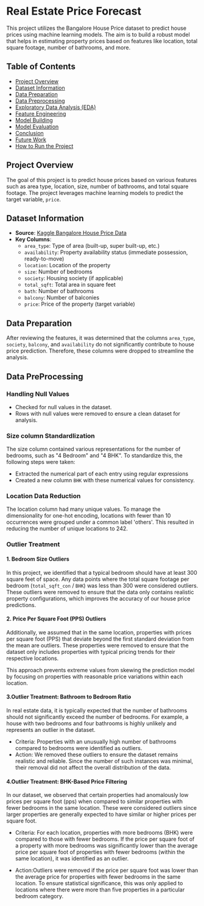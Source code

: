# Real Estate Price Forecast

This project utilizes the Bangalore House Price dataset to predict house prices using machine learning models. The aim is to build a robust model that helps in estimating property prices based on features like location, total square footage, number of bathrooms, and more.

## Table of Contents
- [Project Overview](#project-overview)
- [Dataset Information](#dataset-information)
- [Data Preparation](#data-preparation)
- [Data Preprocessing](#data-preprocessing)
- [Exploratory Data Analysis (EDA)](#exploratory-data-analysis-eda)
- [Feature Engineering](#feature-engineering)
- [Model Building](#model-building)
- [Model Evaluation](#model-evaluation)
- [Conclusion](#conclusion)
- [Future Work](#future-work)
- [How to Run the Project](#how-to-run-the-project)

## Project Overview
The goal of this project is to predict house prices based on various features such as area type, location, size, number of bathrooms, and total square footage. The project leverages machine learning models to predict the target variable, `price`.

## Dataset Information
- **Source**: [Kaggle Bangalore House Price Data](https://www.kaggle.com/amitabhajoy/bengaluru-house-price-data)
- **Key Columns**:
  - `area_type`: Type of area (built-up, super built-up, etc.)
  - `availability`: Property availability status (immediate possession, ready-to-move)
  - `location`: Location of the property
  - `size`: Number of bedrooms
  - `society`: Housing society (if applicable)
  - `total_sqft`: Total area in square feet
  - `bath`: Number of bathrooms
  - `balcony`: Number of balconies
  - `price`: Price of the property (target variable)


## Data Preparation
After reviewing the features, it was determined that the columns `area_type`, `society`, `balcony`, and `availability` do not significantly contribute to house price prediction. Therefore, these columns were dropped to streamline the analysis.



## Data PreProcessing

### Handling Null Values
- Checked for null values in the dataset.
- Rows with null values were removed to ensure a clean dataset for analysis.

### Size column Standardlization
The size column contained various representations for the number of bedrooms, such as "4 Bedroom" and "4 BHK". To standardize this, the following steps were taken:
- Extracted the numerical part of each entry using regular expressions
- Created a new column `BHK` with these numerical values for consistency.

### Location Data Reduction
The location column had many unique values. To manage the dimensionality for one-hot encoding, locations with fewer than 10 occurrences were grouped under a common label 'others'. This resulted in reducing the number of unique locations to 242.

### Outlier Treatment

#### 1. Bedroom Size Outliers
In this project, we identified that a typical bedroom should have at least 300 square feet of space. Any data points where the total square footage per bedroom (`total_sqft_con` / `BHK`) was less than 300 were considered outliers. These outliers were removed to ensure that the data only contains realistic property configurations, which improves the accuracy of our house price predictions.

#### 2. Price Per Square Foot (PPS) Outliers
Additionally, we assumed that in the same location, properties with prices per square foot (PPS) that deviate beyond the first standard deviation from the mean are outliers. These properties were removed to ensure that the dataset only includes properties with typical pricing trends for their respective locations.

This approach prevents extreme values from skewing the prediction model by focusing on properties with reasonable price variations within each location.


#### 3.Outlier Treatment: Bathroom to Bedroom Ratio
In real estate data, it is typically expected that the number of bathrooms should not significantly exceed the number of bedrooms. For example, a house with two bedrooms and four bathrooms is highly unlikely and represents an outlier in the dataset.

- Criteria: Properties with an unusually high number of bathrooms compared to bedrooms were identified as outliers.
- Action: We removed these outliers to ensure the dataset remains realistic and reliable. Since the number of such instances was minimal, their removal did not affect the overall distribution of the data.

#### 4.Outlier Treatment: BHK-Based Price Filtering
In our dataset, we observed that certain properties had anomalously low prices per square foot (pps) when compared to similar properties with fewer bedrooms in the same location. These were considered outliers since larger properties are generally expected to have similar or higher prices per square foot.



- Criteria: For each location, properties with more bedrooms (BHK) were compared to those with fewer bedrooms. If the price per square foot of a property with more bedrooms was significantly lower than the average price per square foot of properties with fewer bedrooms (within the same location), it was identified as an outlier.

- Action:Outliers were removed if the price per square foot was lower than the average price for properties with fewer bedrooms in the same location. To ensure statistical significance, this was only applied to locations where there were more than five properties in a particular bedroom category.